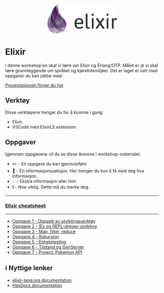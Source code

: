 <p align="center">
  <img src="./img/elixir_logo.png">
</p>

# Elixir

I denne workshop'en skal vi lære om Elixir og Erlang/OTP. Målet er at vi skal lære grunnleggende om språket og kjøretidsmiljøet. Det er laget et sett med oppgaver du kan jobbe med.

[Presentasjonen finner du her](https://docs.google.com/presentation/d/10rGqPs5ygYF5pFo9fUzE932YaUgsYS-PREf3-xHnZ0M/edit?usp=sharing)

## Verktøy

Disse verktøyene trenger du for å komme i gang:

* Elixir
* VSCode med ElixirLS extension

## Oppgaver

Igjennom oppgavene vil du se disse ikonene i workshop-materialet. 

- :pencil2: - En oppgave du kan gjennomføre
- :book: - En informasjonsseksjon. Her trenger du kun å få med deg hva informasjon.
- :bulb: - Ekstra informasjon eller hint
- :exclamation: - Noe viktig. Dette må du merke deg.

---
### [Elixir cheatsheet](https://devhints.io/elixir)
---

- [Oppgave 1 - Oppsett av utviklingsverktøy](./oppgave1.md)
- [Oppgave 2 - IEx og REPL-dreven utvikling](./oppgave2.md)
- [Oppgave 3 - Map, filter, reduce](./oppgave3.md)
- [Oppgave 4 - Rekursjon](./oppgave4.md)
- [Oppgave 5 - Enhetstesting](./oppgave5.md)
- [Oppgave 6 - Tilstand og GenServer](./oppgave6.md)
- [Oppgave 7 - Project: Pokemon API](./oppgave7.md)

## :information_source: Nyttige lenker
- [elixir-lang.org documentation](https://elixir-lang.org/getting-started/introduction.html)
- [HexDocs documentation](https://hexdocs.pm/elixir/Kernel.html)

